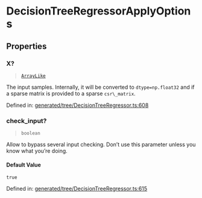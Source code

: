 # DecisionTreeRegressorApplyOptions

## Properties

### X?

> [`ArrayLike`](../types/ArrayLike.md)

The input samples. Internally, it will be converted to `dtype=np.float32` and if a sparse matrix is provided to a sparse `csr\_matrix`.

Defined in:  [generated/tree/DecisionTreeRegressor.ts:608](https://github.com/transitive-bullshit/scikit-learn-ts/blob/92ab806/packages/sklearn/src/generated/tree/DecisionTreeRegressor.ts#L608)

### check\_input?

> `boolean`

Allow to bypass several input checking. Don’t use this parameter unless you know what you’re doing.

#### Default Value

`true`

Defined in:  [generated/tree/DecisionTreeRegressor.ts:615](https://github.com/transitive-bullshit/scikit-learn-ts/blob/92ab806/packages/sklearn/src/generated/tree/DecisionTreeRegressor.ts#L615)
